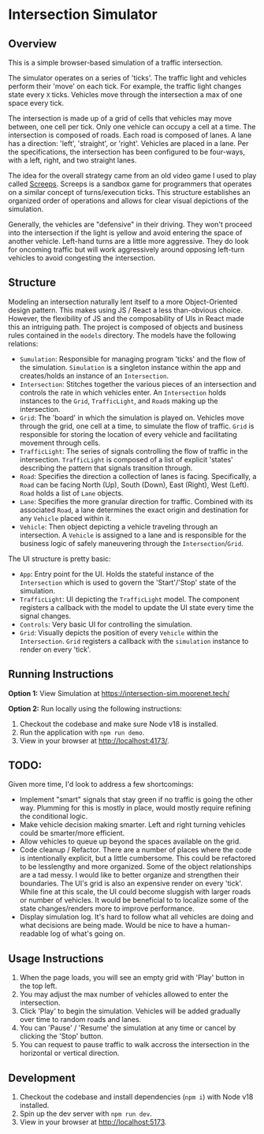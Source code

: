 # Intersection Simulator

## Overview

This is a simple browser-based simulation of a traffic intersection.

The simulator operates on a series of 'ticks'. The traffic light and vehicles perform
their 'move' on each tick. For example, the traffic light changes state every `X` ticks.
Vehicles move through the intersection a max of one space every tick.

The intersection is made up of a grid of cells that vehicles may move between, one cell
per tick. Only one vehicle can occupy a cell at a time. The intersection is composed of
roads. Each road is composed of lanes. A lane has a direction: 'left', 'straight', or 'right'.
Vehicles are placed in a lane. Per the specifications, the intersection has been configured to
be four-ways, with a left, right, and two straight lanes.

The idea for the overall strategy came from an old video game I used to play called
[Screeps](https://screeps.com/). Screeps is a sandbox game for programmers that operates on
a similar concept of turns/execution ticks. This structure establishes an organized order
of operations and allows for clear visual depictions of the simulation.

Generally, the vehicles are "defensive" in their driving. They won't proceed into the intersection
if the light is yellow and avoid entering the space of another vehicle. Left-hand turns are a little
more aggressive. They do look for oncoming traffic but will work aggressively around opposing left-turn
vehicles to avoid congesting the intersection.

## Structure

Modeling an intersection naturally lent itself to a more Object-Oriented design pattern. This makes
using JS / React a less than-obvious choice. However, the flexibility of JS and the composability of
UIs in React made this an intriguing path. The project is composed of objects and business rules contained
in the `models` directory. The models have the following relations:

- `Sumulation`: Responsible for managing program 'ticks' and the flow of the simulation. `Simulation` is
  a singleton instance within the app and creates/holds an instance of an `Intersection`.
- `Intersection`: Stitches together the various pieces of an intersection and controls the rate in which
  vehicles enter. An `Intersection` holds instances to the `Grid`, `TrafficLight`, and `Road`s making up
  the intersection.
- `Grid`: The 'board' in which the simulation is played on. Vehicles move through the grid, one cell at
  a time, to simulate the flow of traffic. `Grid` is responsible for storing the location of every vehicle
  and facilitating movement through cells.
- `TrafficLight`: The series of signals controlling the flow of traffic in the intersection. `TrafficLight`
  is composed of a list of explicit 'states' describing the pattern that signals transition through.
- `Road`: Specifies the direction a collection of lanes is facing. Specifically, a `Road` can be facing
  North (Up), South (Down), East (Right), West (Left). `Road` holds a list of `Lane` objects.
- `Lane`: Specifies the more granular direction for traffic. Combined with its associated `Road`, a lane
  determines the exact origin and destination for any `Vehicle` placed within it.
- `Vehicle`: Then object depicting a vehicle traveling through an intersection. A `Vehicle` is assigned
  to a lane and is responsible for the business logic of safely maneuvering through the `Intersection`/`Grid`.

The UI structure is pretty basic:

- `App`: Entry point for the UI. Holds the stateful instance of the `Intersection` which is used to govern
  the 'Start'/'Stop' state of the simulation.
- `TrafficLight`: UI depicting the `TrafficLight` model. The component registers a callback with the model
  to update the UI state every time the signal changes.
- `Controls`: Very basic UI for controlling the simulation.
- `Grid`: Visually depicts the position of every `Vehicle` within the `Intersection`. `Grid` registers a
  callback with the `simulation` instance to render on every 'tick'.

## Running Instructions

**Option 1:** View Simulation at https://intersection-sim.moorenet.tech/

**Option 2:** Run locally using the following instructions:

1. Checkout the codebase and make sure Node v18 is installed.
2. Run the application with `npm run demo`.
3. View in your browser at [http://localhost:4173/](http://localhost:4173/).

## TODO:

Given more time, I'd look to address a few shortcomings:

- Implement "smart" signals that stay green if no traffic is going the other way. Plumming
  for this is mostly in place, would mostly require refining the conditional logic.
- Make vehicle decision making smarter. Left and right turning vehicles could be
  smarter/more efficient.
- Allow vehicles to queue up beyond the spaces available on the grid.
- Code cleanup / Refactor. There are a number of places where the code is intentionally explicit,
  but a little cumbersome. This could be refactored to be lesslengthy and more organized. Some of
  the object relationships are a tad messy. I would like to better organize and strengthen their
  boundaries. The UI's grid is also an expensive render on every 'tick'. While fine at this scale,
  the UI could become sluggish with larger roads or number of vehicles. It would be beneficial to
  to localize some of the state changes/renders more to improve performance.
- Display simulation log. It's hard to follow what all vehicles are doing and what decisions
  are being made. Would be nice to have a human-readable log of what's going on.

## Usage Instructions

1. When the page loads, you will see an empty grid with 'Play' button in the top left.
2. You may adjust the max number of vehicles allowed to enter the intersection.
3. Click 'Play' to begin the simulation. Vehicles will be added gradually over time
   to random roads and lanes.
4. You can 'Pause' / 'Resume' the simulation at any time or cancel by clicking the 'Stop' button.
5. You can request to pause traffic to walk accross the intersection in the horizontal or
   vertical direction.

## Development

1. Checkout the codebase and install dependencies (`npm i`) with Node v18 installed.
2. Spin up the dev server with `npm run dev`.
3. View in your browser at [http://localhost:5173](http://localhost:5173).
